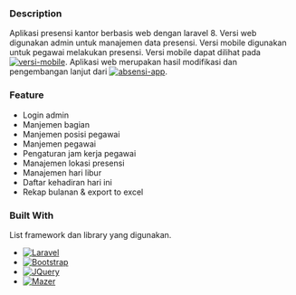### Description
Aplikasi presensi kantor berbasis web dengan laravel 8. Versi web digunakan admin untuk manajemen data presensi. Versi mobile digunakan untuk pegawai melakukan presensi. Versi mobile dapat dilihat pada [![versi-mobile]][versi-mobile-url]. Aplikasi web merupakan hasil modifikasi dan pengembangan lanjut dari [![absensi-app]][apsensi-app-url].

### Feature
- Login admin
- Manjemen bagian
- Manjemen posisi pegawai
- Manjemen pegawai
- Pengaturan jam kerja pegawai
- Manajemen lokasi presensi
- Manajemen hari libur
- Daftar kehadiran hari ini
- Rekap bulanan & export to excel
  
### Built With
List framework dan library yang digunakan.
-   [![Laravel][Laravel.com]][Laravel-url]
-   [![Bootstrap][Bootstrap.com]][Bootstrap-url]
-   [![JQuery][JQuery.com]][JQuery-url]
-   [![Mazer][zuramai.github.io/mazer/]][mazer-url]

<!-- MARKDOWN LINKS & IMAGES -->
<!-- https://www.markdownguide.org/basic-syntax/#reference-style-links -->

[Laravel.com]: https://img.shields.io/badge/Laravel-FF2D20?style=for-the-badge&logo=laravel&logoColor=white
[Laravel-url]: https://laravel.com
[Bootstrap.com]: https://img.shields.io/badge/Bootstrap-563D7C?style=for-the-badge&logo=bootstrap&logoColor=white
[Bootstrap-url]: https://getbootstrap.com
[JQuery.com]: https://img.shields.io/badge/jQuery-0769AD?style=for-the-badge&logo=jquery&logoColor=white
[JQuery-url]: https://jquery.com
[zuramai.github.io/mazer/]: https://img.shields.io/badge/Mazer%20Admin%20Dashboard-05C5FF?style=for-the-badge
[mazer-url]: https://zuramai.github.io/mazer/
[versi-mobile]: https://img.shields.io/badge/versi-mobile-blue
[versi-mobile-url]: https://github.com/spacdust/aplikasi-presensi-kantor-mobile
[absensi-app]: https://img.shields.io/badge/absensi%20app-828282
[apsensi-app-url]: https://github.com/muhammadpauzi/absensi-app/

